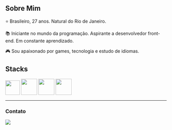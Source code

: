## Sobre Mim 

:star: Brasileiro, 27 anos. Natural do Rio de Janeiro. 

:books: Iniciante no mundo da programação. Aspirante a desenvolvedor front-end. Em constante aprendizado.

:video_game: Sou apaixonado por games, tecnologia e estudo de idiomas. 


## Stacks 

<img src="https://cdn.jsdelivr.net/gh/devicons/devicon/icons/javascript/javascript-plain.svg" width="45"/> <img src="https://cdn.jsdelivr.net/gh/devicons/devicon/icons/html5/html5-plain-wordmark.svg" width="50"/> <img src="https://cdn.jsdelivr.net/gh/devicons/devicon/icons/css3/css3-plain-wordmark.svg" width="50"/>  <img src="https://cdn.jsdelivr.net/gh/devicons/devicon/icons/react/react-original-wordmark.svg" width="50"/>

***

### Contato 

<div>
<a href="https://www.linkedin.com/in/gsouza28/" target="_blank"><img src="https://img.shields.io/badge/-LinkedIn-%230077B5?style=for-the-badge&logo=linkedin&logoColor=white" target="_blank"></a>   
</div>
